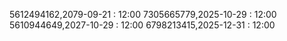 5612494162,2079-09-21 : 12:00
7305665779,2025-10-29 : 12:00
5610944649,2027-10-29 : 12:00
6798213415,2025-12-31 : 12:00
